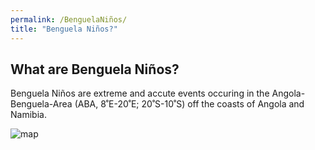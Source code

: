 ```yaml
---
permalink: /BenguelaNiños/
title: "Benguela Niños?"
---
```



## What are Benguela Niños? 

Benguela Niños are extreme and accute events occuring in the Angola-Benguela-Area (ABA, 8˚E-20˚E; 20˚S-10˚S) off the coasts of Angola and Namibia. 

![map](https://github.com/aprig/arthurprigent/blob/master/images/figure_aba.png)
